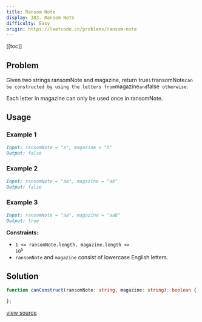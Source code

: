 ```yaml
---
title: Ransom Note
display: 383. Ransom Note
difficulty: Easy
origin: https://leetcode.cn/problems/ransom-note
---
```


[[toc]]

## Problem

Given two strings ransomNote and magazine, return true` if `ransomNote` can be constructed by using the letters from `magazine` and `false` otherwise`.

Each letter in magazine can only be used once in ransomNote.

## Usage

### Example 1
```md
Input: ransomNote = "a", magazine = "b"
Output: false
```
### Example 2
```md
Input: ransomNote = "aa", magazine = "ab"
Output: false
```
### Example 3
```md
Input: ransomNote = "aa", magazine = "aab"
Output: true
```

**Constraints:**

- <code>1 &lt;= ransomNote.length, magazine.length &lt;= 10<sup>5</sup></code>
- <code>ransomNote</code> and <code>magazine</code> consist of lowercase English letters.


## Solution

```ts
function canConstruct(ransomNote: string, magazine: string): boolean {

};
```

[view source](https://leetcode.cn/problems/ransom-note)
